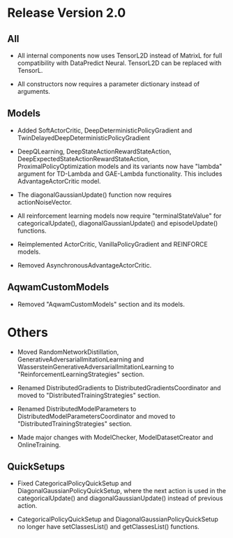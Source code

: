 # Release Version 2.0

## All

* All internal components now uses TensorL2D instead of MatrixL for full compatibility with DataPredict Neural. TensorL2D can be replaced with TensorL.

* All constructors now requires a parameter dictionary instead of arguments.

## Models

* Added SoftActorCritic, DeepDeterministicPolicyGradient and TwinDelayedDeepDeterministicPolicyGradient

* DeepQLearning, DeepStateActionRewardStateAction, DeepExpectedStateActionRewardStateAction, ProximalPolicyOptimization models and its variants now have "lambda" argument for TD-Lambda and GAE-Lambda functionality. This includes AdvantageActorCritic model.

* The diagonalGaussianUpdate() function now requires actionNoiseVector.

* All reinforcement learning models now require "terminalStateValue" for categoricalUpdate(), diagonalGaussianUpdate() and episodeUpdate() functions.

* Reimplemented ActorCritic, VanillaPolicyGradient and REINFORCE models.

* Removed AsynchronousAdvantageActorCritic.

## AqwamCustomModels

* Removed "AqwamCustomModels" section and its models.

# Others

* Moved RandomNetworkDistillation, GenerativeAdversarialImitationLearning and WassersteinGenerativeAdversarialImitationLearning to "ReinforcementLearningStrategies" section.

* Renamed DistributedGradients to DistributedGradientsCoordinator and moved to "DistributedTrainingStrategies" section.

* Renamed DistributedModelParameters to DistributedModelParametersCoordinator and moved to "DistributedTrainingStrategies" section.

* Made major changes with ModelChecker, ModelDatasetCreator and OnlineTraining.

## QuickSetups

* Fixed CategoricalPolicyQuickSetup and DiagonalGaussianPolicyQuickSetup, where the next action is used in the categoricalUpdate() and diagonalGaussianUpdate() instead of previous action.

* CategoricalPolicyQuickSetup and DiagonalGaussianPolicyQuickSetup no longer have setClassesList() and getClassesList() functions.